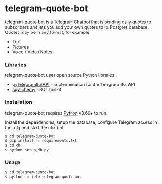 # telegram-quote-bot

telegram-quote-bot is a Telegram Chatbot that is sending daily quotes to subscribers and lets you add your own quotes to its Postgres database. Quotes may be in any format, for example
- Text
- Pictures
- Voice / Video Notes


### Libraries

telegram-quote-bot uses open source Python libraries:

* [pyTelegramBotAPI] - Implementation for the Telegram Bot API
* [sqlalchemy] - SQL toolkit

### Installation

telegram-quote-bot requires [Python](https://www.python.org/) v3.69+ to run.

Install the dependencies, setup the database, configure Telegram access in the .cfg and start the chatbot.

```sh
$ cd telegram-quote-bot
$ pip install -r requirements.txt
$ cd db
$ python setup_db.py
```

### Usage

```sh
$ cd telegram-quote-bot
$ python -m tele.telegram-quote-bot
```

   [pyTelegramBotAPI]: <https://github.com/eternnoir/pyTelegramBotAPI>
   [sqlalchemy]: <https://www.sqlalchemy.org>
   
